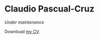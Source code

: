 Claudio Pascual-Cruz
====================

*Under maintenance*

Download [my CV](https://drive.google.com/file/d/1WxKpYeCcmGeohiE8k7jlPh3bkHFeCgA5/view?usp=sharing).
